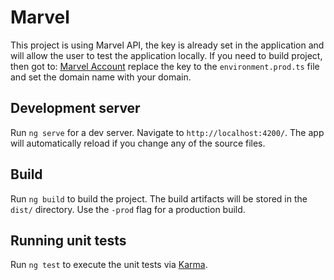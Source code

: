 # Marvel

This project is using Marvel API, the key is already set in the application and will allow the user to test the application locally.
If you need to build project, then got to: [Marvel Account](https://developer.marvel.com/account) replace the key to the `environment.prod.ts` file and set the domain name with your domain.

## Development server

Run `ng serve` for a dev server. Navigate to `http://localhost:4200/`. The app will automatically reload if you change any of the source files.

## Build

Run `ng build` to build the project. The build artifacts will be stored in the `dist/` directory. Use the `-prod` flag for a production build.

## Running unit tests

Run `ng test` to execute the unit tests via [Karma](https://karma-runner.github.io).
